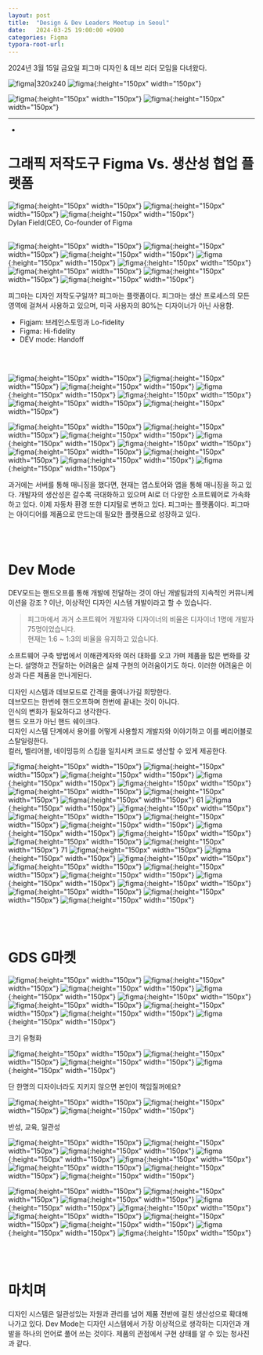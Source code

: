 ```yaml
---
layout: post
title:  "Design & Dev Leaders Meetup in Seoul"
date:   2024-03-25 19:00:00 +0900
categories: Figma
typora-root-url: 
---
```


2024년 3월 15일 금요일
피그마 디자인 & 데브 리더 모임을 다녀왔다.


![figma|320x240](/assets/images/figma_240315_01.jpg)
![figma](/assets/images/figma_240315_03.jpg){:height="150px" width="150px"}
<!-- ![figma](/assets/images/figma_240315_04.jpg){:height="150px" width="150px"} -->
![figma](/assets/images/figma_240315_07.jpg){:height="150px" width="150px"}
![figma](/assets/images/figma_240315_08.jpg){:height="150px" width="150px"}


<!-- 연사로는 피그마 CEO Dylan, ㅣ.. 
에게 디지인 저작도구의 피그마의 비젼을 들을 수 있었습니다. -->

---
-

# **그래픽 저작도구 Figma Vs. 생산성 협업 플랫폼**

![figma](/assets/images/figma_240315_18.jpg){:height="150px" width="150px"}
![figma](/assets/images/figma_240315_19.jpg){:height="150px" width="150px"}
![figma](/assets/images/figma_240315_20.jpg){:height="150px" width="150px"}
<br>Dylan Field(CEO, Co-founder of Figma
<br><br>

![figma](/assets/images/figma_240315_21.jpg){:height="150px" width="150px"}
![figma](/assets/images/figma_240315_22.jpg){:height="150px" width="150px"}
![figma](/assets/images/figma_240315_24.jpg){:height="150px" width="150px"}
![figma](/assets/images/figma_240315_26.jpg){:height="150px" width="150px"}
![figma](/assets/images/figma_240315_27.jpg){:height="150px" width="150px"}
![figma](/assets/images/figma_240315_28.jpg){:height="150px" width="150px"}
![figma](/assets/images/figma_240315_29.jpg){:height="150px" width="150px"}
![figma](/assets/images/figma_240315_30.jpg){:height="150px" width="150px"}

피그마는 디자인 저작도구일까? 
피그마는 플랫폼이다. 피그마는 생산 프로세스의 모든 영역에 걸쳐서 사용하고 있으며, 미국 사용자의 80%는 디자이너가 아닌 사용함.
- Figjam: 브레인스토밍과 Lo-fidelity
- Figma: Hi-fidelity
- DEV mode: Handoff

<br><br>

![figma](/assets/images/figma_240315_31.jpg){:height="150px" width="150px"}
![figma](/assets/images/figma_240315_32.jpg){:height="150px" width="150px"}
![figma](/assets/images/figma_240315_33.jpg){:height="150px" width="150px"}
![figma](/assets/images/figma_240315_34.jpg){:height="150px" width="150px"}
![figma](/assets/images/figma_240315_35.jpg){:height="150px" width="150px"}
![figma](/assets/images/figma_240315_36.jpg){:height="150px" width="150px"}
![figma](/assets/images/figma_240315_37.jpg){:height="150px" width="150px"}
<!-- ![figma](/assets/images/figma_240315_38.jpg){:height="150px" width="150px"} -->
![figma](/assets/images/figma_240315_39.jpg){:height="150px" width="150px"}
![figma](/assets/images/figma_240315_41.jpg){:height="150px" width="150px"}
![figma](/assets/images/figma_240315_44.jpg){:height="150px" width="150px"}
![figma](/assets/images/figma_240315_45.jpg){:height="150px" width="150px"}
![figma](/assets/images/figma_240315_46.jpg){:height="150px" width="150px"}
![figma](/assets/images/figma_240315_47.jpg){:height="150px" width="150px"}
![figma](/assets/images/figma_240315_48.jpg){:height="150px" width="150px"}
![figma](/assets/images/figma_240315_49.jpg){:height="150px" width="150px"}
![figma](/assets/images/figma_240315_51.jpg){:height="150px" width="150px"}

과거에는 서버를 통해 매니징을 했다면, 현재는 앱스토어와 앱을 통해 매니징을 하고 있다.
개발자의 생산성은 갈수록 극대화하고 있으며 AI로 더 다양한 소프트웨어로 가속화하고 있다.
이제 자동차 환경 또한 디지털로 변하고 있다.
피그마는 플랫폼이다. 피그마는 아이디어를 제품으로 만드는데 필요한 플랫폼으로 성장하고 있다.

<br><br>

# **Dev Mode**
DEV모드는 핸드오프를 통해 개발에 전달하는 것이 아닌 개발팀과의 지속적인 커뮤니케이션을 강조
? 이난, 이상적인 디자인 시스템 개발이라고 할 수 있습니다.

>피그마에서 과거 소프트웨어 개발자와 디자이너의 비율은 디자이너 1명에 개발자 75명이었습니다.  
현재는 1:6 ~ 1:3의 비율을 유지하고 있습니다.  


소프트웨어 구축 방법에서 이해관계자와 여러 대화를 오고 가며 제품을 많은 변화를 갖는다.
설명하고 전달하는 어려움은 실제 구현의 어려움이기도 하다. 이러한 어려움은 이상과 다른 제품을 만나게된다.

디자인 시스템과 데브모드로 간격을 줄여나가길 희망한다.  
데브모드는 한번에 핸드오프하며 한번에 끝내는 것이 아니다.  
인식의 변화가 필요하다고 생각한다.  
핸드 오프가 아닌 핸드 쉐이크다.   
디자인 시스템 단계에서 용어를 어떻게 사용할지 개발자와 이야기하고 이를 베리어블로 스탈일링한다.  
컬러, 벨리어블, 네이밍등의 스킴을 일치시켜 코드로 생산할 수 있게 제공한다.  





<!-- ![figma](/assets/images/figma_240315_11.jpg){:height="150px" width="150px"} -->

<!-- Scott
![figma](/assets/images/figma_240315_12.jpg){:height="150px" width="150px"}
![figma](/assets/images/figma_240315_13.jpg){:height="150px" width="150px"}
![figma](/assets/images/figma_240315_14.jpg){:height="150px" width="150px"}
![figma](/assets/images/figma_240315_15.jpg){:height="150px" width="150px"}
![figma](/assets/images/figma_240315_16.jpg){:height="150px" width="150px"}
![figma](/assets/images/figma_240315_17.jpg){:height="150px" width="150px"} -->

![figma](/assets/images/figma_240315_52.jpg){:height="150px" width="150px"}
![figma](/assets/images/figma_240315_53.jpg){:height="150px" width="150px"}
![figma](/assets/images/figma_240315_55.jpg){:height="150px" width="150px"}
![figma](/assets/images/figma_240315_56.jpg){:height="150px" width="150px"}
![figma](/assets/images/figma_240315_57.jpg){:height="150px" width="150px"}
![figma](/assets/images/figma_240315_58.jpg){:height="150px" width="150px"}
![figma](/assets/images/figma_240315_59.jpg){:height="150px" width="150px"}
![figma](/assets/images/figma_240315_60.jpg){:height="150px" width="150px"}
61
![figma](/assets/images/figma_240315_61.jpg){:height="150px" width="150px"}
![figma](/assets/images/figma_240315_62.jpg){:height="150px" width="150px"}
![figma](/assets/images/figma_240315_64.jpg){:height="150px" width="150px"}
![figma](/assets/images/figma_240315_65.jpg){:height="150px" width="150px"}
![figma](/assets/images/figma_240315_66.jpg){:height="150px" width="150px"}
![figma](/assets/images/figma_240315_67.jpg){:height="150px" width="150px"}
![figma](/assets/images/figma_240315_68.jpg){:height="150px" width="150px"}
![figma](/assets/images/figma_240315_69.jpg){:height="150px" width="150px"}
![figma](/assets/images/figma_240315_70.jpg){:height="150px" width="150px"}
71
![figma](/assets/images/figma_240315_71.jpg){:height="150px" width="150px"}
![figma](/assets/images/figma_240315_72.jpg){:height="150px" width="150px"}
![figma](/assets/images/figma_240315_73.jpg){:height="150px" width="150px"}
![figma](/assets/images/figma_240315_74.jpg){:height="150px" width="150px"}
![figma](/assets/images/figma_240315_75.jpg){:height="150px" width="150px"}
![figma](/assets/images/figma_240315_76.jpg){:height="150px" width="150px"}
![figma](/assets/images/figma_240315_77.jpg){:height="150px" width="150px"}
![figma](/assets/images/figma_240315_78.jpg){:height="150px" width="150px"}
![figma](/assets/images/figma_240315_79.jpg){:height="150px" width="150px"}
![figma](/assets/images/figma_240315_80.jpg){:height="150px" width="150px"}
![figma](/assets/images/figma_240315_81.jpg){:height="150px" width="150px"}

<br><br>

# **GDS G마켓**
![figma](/assets/images/figma_240315_84.jpg){:height="150px" width="150px"}
![figma](/assets/images/figma_240315_85.jpg){:height="150px" width="150px"}
![figma](/assets/images/figma_240315_86.jpg){:height="150px" width="150px"}
![figma](/assets/images/figma_240315_88.jpg){:height="150px" width="150px"}
![figma](/assets/images/figma_240315_89.jpg){:height="150px" width="150px"}
![figma](/assets/images/figma_240315_90.jpg){:height="150px" width="150px"}
![figma](/assets/images/figma_240315_91.jpg){:height="150px" width="150px"}
![figma](/assets/images/figma_240315_92.jpg){:height="150px" width="150px"}
![figma](/assets/images/figma_240315_93.jpg){:height="150px" width="150px"}
<figcaption>크기 유형화</figcaption>

![figma](/assets/images/figma_240315_95.jpg){:height="150px" width="150px"}
![figma](/assets/images/figma_240315_97.jpg){:height="150px" width="150px"}
![figma](/assets/images/figma_240315_98.jpg){:height="150px" width="150px"}
![figma](/assets/images/figma_240315_99.jpg){:height="150px" width="150px"}
<figcaption>단 한명의 디자이너라도 지키지 않으면 본인이 책임질꺼에요?</figcaption>

![figma](/assets/images/figma_240315_100.jpg){:height="150px" width="150px"}
![figma](/assets/images/figma_240315_101.jpg){:height="150px" width="150px"}
![figma](/assets/images/figma_240315_103.jpg){:height="150px" width="150px"}
<figcaption>반성, 교육, 일관성</figcaption>

![figma](/assets/images/figma_240315_104.jpg){:height="150px" width="150px"}
![figma](/assets/images/figma_240315_107.jpg){:height="150px" width="150px"}
![figma](/assets/images/figma_240315_109.jpg){:height="150px" width="150px"}
![figma](/assets/images/figma_240315_111.jpg){:height="150px" width="150px"}
![figma](/assets/images/figma_240315_112.jpg){:height="150px" width="150px"}
![figma](/assets/images/figma_240315_113.jpg){:height="150px" width="150px"}
![figma](/assets/images/figma_240315_114.jpg){:height="150px" width="150px"}
![figma](/assets/images/figma_240315_115.jpg){:height="150px" width="150px"}
<!-- ![figma](/assets/images/figma_240315_116.jpg){:height="150px" width="150px"} -->
![figma](/assets/images/figma_240315_117.jpg){:height="150px" width="150px"}
![figma](/assets/images/figma_240315_118.jpg){:height="150px" width="150px"}
![figma](/assets/images/figma_240315_119.jpg){:height="150px" width="150px"}
![figma](/assets/images/figma_240315_122.jpg){:height="150px" width="150px"}
![figma](/assets/images/figma_240315_123.jpg){:height="150px" width="150px"}
![figma](/assets/images/figma_240315_124.jpg){:height="150px" width="150px"}
![figma](/assets/images/figma_240315_125.jpg){:height="150px" width="150px"}
![figma](/assets/images/figma_240315_126.jpg){:height="150px" width="150px"}
![figma](/assets/images/figma_240315_128.jpg){:height="150px" width="150px"}
![figma](/assets/images/figma_240315_130.jpg){:height="150px" width="150px"}


<br><br>

# **마치며**
디자인 시스템은 일관성있는 자원과 관리를 넘어 제품 전반에 걸친 생산성으로 확대해 나가고 있다.
Dev Mode는 디자인 시스템에서 가장 이상적으로 생각하는 디자인과 개발을 하나의 언어로 풀어 쓰는 것이다.
제품의 관점에서 구현 상태를 알 수 있는 청사진과 같다.

<br><br><br><br>